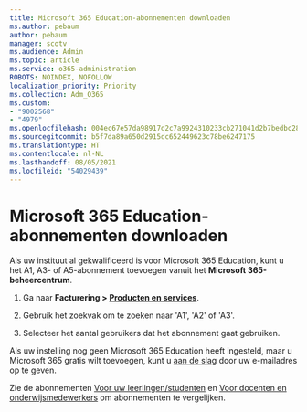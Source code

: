 ```yaml
---
title: Microsoft 365 Education-abonnementen downloaden
ms.author: pebaum
author: pebaum
manager: scotv
ms.audience: Admin
ms.topic: article
ms.service: o365-administration
ROBOTS: NOINDEX, NOFOLLOW
localization_priority: Priority
ms.collection: Adm_O365
ms.custom:
- "9002568"
- "4979"
ms.openlocfilehash: 004ec67e57da98917d2c7a9924310233cb271041d2b7bedbc288dc9cbff26385
ms.sourcegitcommit: b5f7da89a650d2915dc652449623c78be6247175
ms.translationtype: HT
ms.contentlocale: nl-NL
ms.lasthandoff: 08/05/2021
ms.locfileid: "54029439"
---
```

# <a name="get-the-microsoft-365-education-plans"></a>Microsoft 365 Education-abonnementen downloaden

Als uw instituut al gekwalificeerd is voor Microsoft 365 Education, kunt u het A1, A3- of A5-abonnement toevoegen vanuit het **Microsoft 365-beheercentrum**. 

1. Ga naar **Facturering > [Producten en services](https://go.microsoft.com/fwlink/p/?linkid=868433)**.

2. Gebruik het zoekvak om te zoeken naar 'A1', 'A2' of 'A3'.

3. Selecteer het aantal gebruikers dat het abonnement gaat gebruiken.

Als uw instelling nog geen Microsoft 365 Education heeft ingesteld, maar u Microsoft 365 gratis wilt toevoegen, kunt u [aan de slag](https://www.microsoft.com/education/products/office) door uw e-mailadres op te geven.

 Zie de abonnementen [Voor uw leerlingen/studenten](https://www.microsoft.com/microsoft-365/academic/compare-office-365-education-plans?activetab=tab:primaryr1) en [Voor docenten en onderwijsmedewerkers](https://www.microsoft.com/microsoft-365/academic/compare-office-365-education-plans?activetab=tab:primaryr2) om abonnementen te vergelijken.
